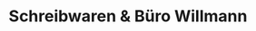 ---
title: "Schreibwaren & Büro Willmann"
url: /appenweier/schreibwaren-und-buero-willmann/
shop: Schreibwaren
---